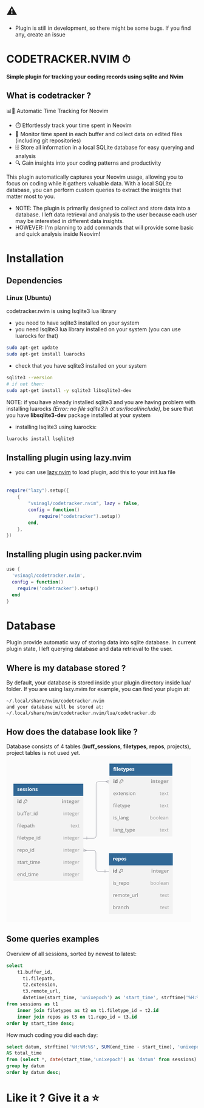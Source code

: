# ⚠️ 
- Plugin is still in development, so there might be some bugs. If you find any, create an issue

# CODETRACKER.NVIM ⏱

#### Simple plugin for tracking your coding records using sqlite and Nvim 

## What is codetracker ?
📊🤖 Automatic Time Tracking for Neovim

- ⏱️ Effortlessly track your time spent in Neovim
- 📁 Monitor time spent in each buffer and collect data on edited files (including git repositories)
- 🗄️ Store all information in a local SQLite database for easy querying and analysis
- 🔍 Gain insights into your coding patterns and productivity

This plugin automatically captures your Neovim usage, allowing you to focus on coding while it gathers valuable data. With a local SQLite database, you can perform custom queries to extract the insights that matter most to you.

- NOTE: The plugin is primarily designed to collect and store data into a database. I left data retrieval and analysis to the user because each user may be interested in different data insights.
- HOWEVER: I'm planning to add commands that will provide some basic and quick analysis inside Neovim!



# Installation

## Dependencies

### Linux (Ubuntu)
codetracker.nvim is using lsqlite3 lua library
 - you need to have sqlite3 installed on your system
 - you need lsqlite3 lua library installed on your system (you can use luarocks for that)
 ```bash
sudo apt-get update
sudo apt-get install luarocks
```
- check that you have sqlite3 installed on your system
```bash
sqlite3 --version
# if not then:
sudo apt-get install -y sqlite3 libsqlite3-dev
```
NOTE: if you have already installed sqlite3 and you are having problem with installing luarocks *(Error: no file sqlite3.h at usr/local/include)*, be sure that you have  **libsqlite3-dev** package installed at your system

- installing lsqlite3 using luarocks:
```bash
luarocks install lsqlite3
```

## Installing plugin using lazy.nvim
- you can use [lazy.nvim](https://github.com/folke/lazy.nvim) to load plugin, add this to your init.lua file
```lua

require("lazy").setup({
    {
        "vsinagl/codetracker.nvim", lazy = false,
        config = function()
            require("codetracker").setup()
        end,
    },
})

```

## Installing plugin using packer.nvim

``` lua
use {
  'vsinagl/codetracker.nvim',
  config = function()
    require('codetracker').setup()
  end
}
```

# Database
Plugin provide automatic way of storing data into sqlite database. In current plugin state, I left querying database and data retrieval to the user.

## Where is my database stored ?
By default, your database is stored inside your plugin directory inside lua/ folder.
If you are using lazy.nvim for example, you can find your plugin at:
```
~/.local/share/nvim/codetracker.nvim
and your database will be stored at:
~/.local/share/nvim/codetracker.nvim/lua/codetracker.db

```

## How does the database look like ?
Database consists of 4 tables (**buff_sessions**, **filetypes**, **repos**, projects), project tables is not used yet.
![db_structure](./img/db_structure.png)

## Some queries examples
Overview of all sessions, sorted by newest to latest:
```sql
select
	t1.buffer_id,
      t1.filepath,
      t2.extension,
      t3.remote_url,
      datetime(start_time, 'unixepoch') as 'start_time', strftime('%H:%M:%S', end_time - start_time, 'unixepoch') as 'duration'
from sessions as t1 
	inner join filetypes as t2 on t1.filetype_id = t2.id
	inner join repos as t3 on t1.repo_id = t3.id
order by start_time desc;
```

How much coding you did each day:
```sql
select datum, strftime('%H:%M:%S', SUM(end_time - start_time), 'unixepoch')
AS total_time
from (select *, date(start_time,'unixepoch') as 'datum' from sessions)
group by datum
order by datum desc;
```

# Like it ? Give it a ⭐️







